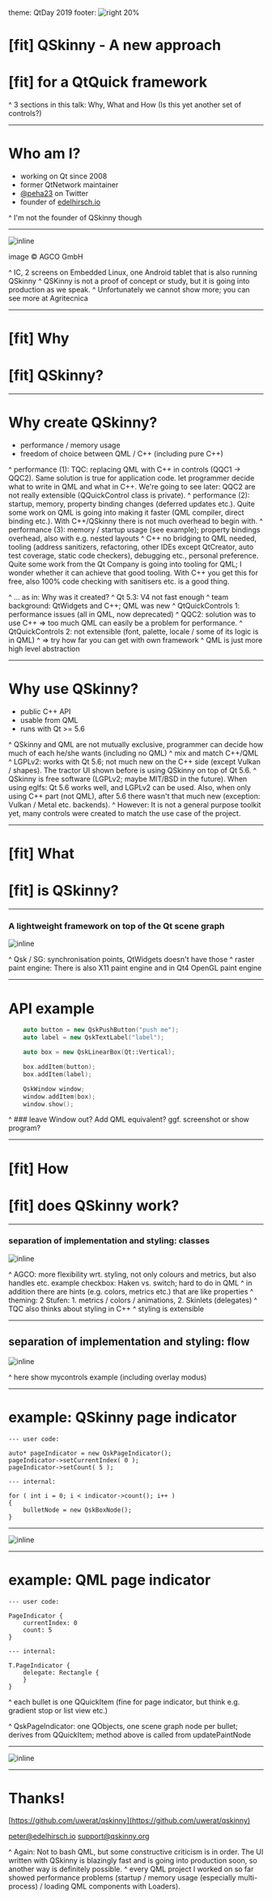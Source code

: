 theme: QtDay 2019
footer: ![right 20%](edelhirsch-logo.png)


# [fit] QSkinny - A new approach
# [fit] for a QtQuick framework

^ 3 sections in this talk: Why, What and How (Is this yet another set of controls?)

---

# Who am I?

- working on Qt since 2008
- former QtNetwork maintainer
- [@peha23](https://twitter.com/peha23) on Twitter
- founder of [edelhirsch.io](https://www.edelhirsch.io)

^ I'm not the founder of QSkinny though

---

![inline](AGCO-Ui.jpeg)

image © AGCO GmbH

^ IC, 2 screens on Embedded Linux, one Android tablet that is also running QSkinny
^ QSKinny is not a proof of concept or study, but it is going into production as we speak. 
^ Unfortunately we cannot show more; you can see more at Agritecnica

---

# [fit] Why
# [fit] QSkinny?

---

# Why create QSkinny?

- performance / memory usage
- freedom of choice between QML / C++ (including pure C++)

^ performance (1): TQC: replacing QML with C++ in controls (QQC1 -> QQC2). Same solution is true for application code. let programmer decide what to write in QML and what in C++. We're going to see later: QQC2 are not really extensible (QQuickControl class is private).
^ performance (2): startup, memory, property binding changes (deferred updates etc.). Quite some work on QML is going into making it faster (QML compiler, direct binding etc.). With C++/QSkinny there is not much overhead to begin with.
^ performance (3): memory / startup usage (see example); property bindings overhead, also with e.g. nested layouts
^ C++ no bridging to QML needed, tooling (address sanitizers, refactoring, other IDEs except QtCreator, auto test coverage, static code checkers), debugging etc., personal preference. Quite some work from the Qt Company is going into tooling for QML; I wonder whether it can achieve that good tooling. With C++ you get this for free, also 100% code checking with sanitisers etc. is a good thing.

^ ... as in: Why was it created?
^ Qt 5.3: V4 not fast enough
^ team background: QtWidgets and C++; QML was new
^ QtQuickControls 1: performance issues (all in QML, now deprecated)
^ QQC2: solution was to use C++ => too much QML can easily be a problem for performance.
^ QtQuickControls 2: not extensible (font, palette, locale / some of its logic is in QML)
^ => try how far you can get with own framework
^ QML is just more high level abstraction

---

# Why use QSkinny?

- public C++ API
- usable from QML
- runs with Qt >= 5.6

^ QSkinny and QML are not mutually exclusive, programmer can decide how much of each he/she wants (including no QML)
^ mix and match C++/QML
^ LGPLv2: works with Qt 5.6; not much new on the C++ side (except Vulkan / shapes). The tractor UI shown before is using QSkinny on top of Qt 5.6.
^ QSkinny is free software (LGPLv2; maybe MIT/BSD in the future). When using eglfs: Qt 5.6 works well, and LGPLv2 can be used. Also, when only using C++ part (not QML), after 5.6 there wasn't that much new (exception: Vulkan / Metal etc. backends).
^ However: It is not a general purpose toolkit yet, many controls were created to match the use case of the project.

---

# [fit] What
# [fit] is QSkinny?

---

### A lightweight framework on top of the Qt scene graph

![inline](QSkinny.png)

^ Qsk / SG: synchronisation points, QtWidgets doesn't have those
^ raster paint engine: There is also X11 paint engine and in Qt4 OpenGL paint engine

---

# API example

```c++
    auto button = new QskPushButton("push me");
    auto label = new QskTextLabel("label");

    auto box = new QskLinearBox(Qt::Vertical);

    box.addItem(button);
    box.addItem(label);

    QskWindow window;
    window.addItem(box);
    window.show();
```

^ ### leave Window out? Add QML equivalent? ggf. screenshot or show program?

---

# [fit] How
# [fit] does QSkinny work?

---

### separation of implementation and styling: classes

![inline](styling-classes.png)

^ AGCO: more flexibility wrt. styling, not only colours and metrics, but also handles etc. example checkbox: Haken vs. switch; hard to do in QML
^ in addition there are hints (e.g. colors, metrics etc.) that are like properties
^ theming: 2 Stufen: 1. metrics / colors / animations, 2. Skinlets (delegates)
^ TQC also thinks about styling in C++
^ styling is extensible

---

## separation of implementation and styling: flow

![inline](styling-flow.png)

^ here show mycontrols example (including overlay modus)

---

# example: QSkinny page indicator

```
--- user code:

auto* pageIndicator = new QskPageIndicator();
pageIndicator->setCurrentIndex( 0 );
pageIndicator->setCount( 5 );

--- internal:

for ( int i = 0; i < indicator->count(); i++ )
{
    bulletNode = new QskBoxNode();
}
```

---

![inline](nodes-qskinny.png)

---

# example: QML page indicator

```
--- user code:

PageIndicator {
    currentIndex: 0
    count: 5
}

--- internal:

T.PageIndicator {
    delegate: Rectangle {
    }
}
```

^ each bullet is one QQuickItem (fine for page indicator, but think e.g. gradient stop or list view etc.)

^ QskPageIndicator: one QObjects, one scene graph node per bullet; derives from QQuickItem; method above is called from updatePaintNode

---

![inline](nodes-qml.png)

---

# Thanks!

[https://github.com/uwerat/qskinny](https://github.com/uwerat/qskinny)

[peter@edelhirsch.io](mailto:peter@edelhirsch.io)
[support@qskinny.org](mailto:support@qskinny.org)

^ Again: Not to bash QML, but some constructive criticism is in order. The UI written with QSkinny is blazingly fast and is going into production soon, so another way is definitely possible.
^ every QML project I worked on so far showed performance problems (startup / memory usage (especially multi-process) / loading QML components with Loaders).
